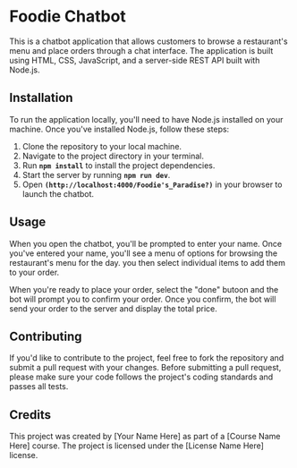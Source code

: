 # **Foodie Chatbot**

This is a chatbot application that allows customers to browse a restaurant's menu and place orders through a chat interface. The application is built using HTML, CSS, JavaScript, and a server-side REST API built with Node.js.

## **Installation**

To run the application locally, you'll need to have Node.js installed on your machine. Once you've installed Node.js, follow these steps:

1. Clone the repository to your local machine.
2. Navigate to the project directory in your terminal.
3. Run **`npm install`** to install the project dependencies.
4. Start the server by running **`npm run dev`**.
5. Open **`(http://localhost:4000/Foodie's_Paradise?)`** in your browser to launch the chatbot.

## **Usage**

When you open the chatbot, you'll be prompted to enter your name. Once you've entered your name, you'll see a menu of options for browsing the restaurant's menu for the day. you  then select individual items to add them to your order.

When you're ready to place your order, select the "done" butoon and the bot will prompt you to confirm your order. Once you confirm, the bot will send your order to the server and display the total price.

## **Contributing**

If you'd like to contribute to the project, feel free to fork the repository and submit a pull request with your changes. Before submitting a pull request, please make sure your code follows the project's coding standards and passes all tests.

## **Credits**

This project was created by [Your Name Here] as part of a [Course Name Here] course. The project is licensed under the [License Name Here] license.
